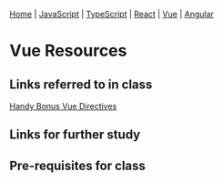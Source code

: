 [Home](README.md) | [JavaScript](javascript.md) | [TypeScript](typescript.md) | [React](react.md) | [Vue](vue.md) | [Angular](angular.md)

# Vue Resources

## Links referred to in class
[Handy Bonus Vue Directives](https://www.telerik.com/blogs/15-must-have-vue-directives-that-will-significantly-maximize-your-productivity)

## Links for further study

## Pre-requisites for class